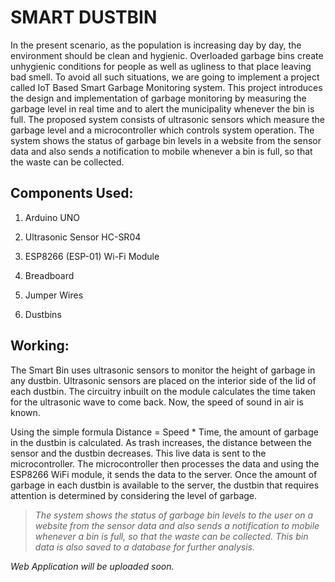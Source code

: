 <h1>SMART DUSTBIN</h1>


In the present scenario, as the population is increasing day by day, the environment should be clean and hygienic. Overloaded garbage bins create unhygienic conditions for people as well as ugliness to that place leaving bad smell. To avoid all such situations, we are going to implement a project called IoT Based Smart Garbage Monitoring system.
This project introduces the design and implementation of garbage monitoring by measuring the garbage level in real time and to alert the municipality whenever the bin is full. The proposed system consists of ultrasonic sensors which measure the garbage level and a microcontroller which controls system operation. The system shows the status of garbage bin levels in a website from the sensor data and also sends a notification to mobile whenever a bin is full, so that the waste can be collected. 

<h2>Components Used:</h2>

1.	Arduino UNO

2.	Ultrasonic Sensor HC-SR04

3.	ESP8266 (ESP-01) Wi-Fi Module

4.	Breadboard

5.	Jumper Wires

6.	Dustbins






<h2>Working:</h2>


The Smart Bin uses ultrasonic sensors to monitor the height of garbage in any dustbin. Ultrasonic sensors are placed on the interior side of the lid of each dustbin.
The circuitry inbuilt on the module calculates the time taken for the ultrasonic wave to come back. Now, the speed of sound in air is known. 

Using the simple formula Distance = Speed * Time, the amount of garbage in the dustbin is calculated.
As trash increases, the distance between the sensor and the dustbin decreases. This live data is sent to the microcontroller. The microcontroller then processes the data and using the ESP8266 WiFi module, it sends the data to the server. Once the amount of garbage in each dustbin is available to the server, the dustbin that requires attention is determined by considering the level of garbage.


>_The system shows the status of garbage bin levels to the user on a website from the sensor data and also sends a notification to mobile whenever a bin is full, so that the waste can be collected. This bin data is also saved to a database for further analysis._

_Web Application will be uploaded soon._




























